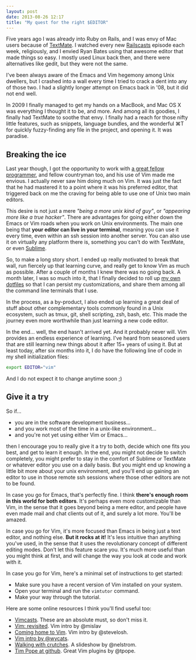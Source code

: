```yaml
---
layout: post
date: 2013-08-26 12:17
title: "My quest for the right $EDITOR"
---
```


Five years ago I was already into Ruby on Rails, and I was envy of Mac users
because of [TextMate][].  I watched every new [Railscasts][] episode each week,
religiously, and I envied Ryan Bates using that awesome editor that made things
so easy.  I mostly used Linux back then, and there were alternatives like
gedit, but they were not the same.

[TextMate]: http://www.macromates.com/
[Railscasts]: http://railscasts.com/

I've been always aware of the Emacs and Vim hegemony among Unix dwellers, but I
crashed into a wall every time I tried to crack a dent into any of those two.
I had a slightly longer attempt on Emacs back in '08, but it did not end well.

In 2009 I finally managed to get my hands on a MacBook, and Mac OS X was
everything I thought it to be, and more.  And among all its goodies, I finally
had TextMate to soothe that envy.  I finally had a reach for those nifty little
features, such as snippets, language bundles, and the wonderful ⌘T for quickly
fuzzy-finding any file in the project, and opening it.  It was paradise.

## Breaking the ice

Last year though, I got the opportunity to work with [a great fellow
programmer][], and fellow countryman too, and his use of Vim made me envious.
I actually never saw him doing much on Vim.  It was just the fact that he had
mastered it to a point where it was his preferred editor, that triggered back
on me the craving for being able to use one of Unix two main editors.

This desire is not just a mere _"being a more unix kind of guy"_, or
_"appearing more like a true hacker"_.  There are advantages for going either
down the Emacs or Vim roads when you work on Unix environments.  The main one
being that **your editor can live in your terminal**, meaning you can use it
every time, even within an ssh session into another server.  You can also use
it on virtually any platform there is, something you can't do with TextMate, or
even [Sublime][].

So, to make a long story short.  I ended up really motivated to break that
wall, run fiercely up that learning curve, and really get to know Vim as much
as possible.  After a couple of months I knew there was no going back.  A month
later, I was so much into it, that I finally decided to roll up [my own
dotfiles][] so that I can persist my customizations, and share them among all
the command line terminals that I use.

[my own dotfiles]: https://github.com/gnapse/dotfiles
[a great fellow programmer]: http://adrianperez.org
[Sublime]: http://www.sublimetext.com

In the process, as a by-product, I also ended up learning a great deal of stuff
about other complementary tools commonly found in a Unix ecosystem, such as
tmux, git, shell scripting, zsh, bash, etc.  This made the journey even more
worthwhile than just learning a new code editor.

In the end... well, the end hasn't arrived yet. And it probably never will.
Vim provides an endless experience of learning.  I've heard from seasoned users
that are still learning new things about it after 15+ years of using it.  But
at least today, after six months into it, I do have the following line of code
in my shell initialization files:

```sh
export EDITOR="vim"
```

And I do not expect it to change anytime soon ;)

## Give it a try

So if...

- you are in the software development business...
- and you work most of the time in a unix-like environment...
- and you're not yet using either Vim or Emacs...

then I encourage you to really give it a try to both, decide which one fits you
best, and get to learn it enough.  In the end, you might not decide to switch
completely, you might prefer to stay in the comfort of Sublime or TextMate or
whatever editor you use on a daily basis.  But you might end up knowing a
little bit more about your unix environment, and you'll end up gaining an
editor to use in those remote ssh sessions where those other editors are not to
be found.

In case you go for Emacs, that's perfectly fine.  I think **there's enough room
in this world for both editors**.  It's perhaps even more customizable than
Vim, in the sense that it goes beyond being a mere editor, and people have even
made mail and chat clients out of it, and surely a lot more.  You'll be amazed.

In case you go for Vim, it's more focused than Emacs in being just a text
editor, and nothing else.  **But it rocks at it!**  It's less intuitive than
anything you've used, in the sense that it uses the revolutionary concept of
different editing modes.  Don't let this feature scare you.  It's much more
useful than you might think at first, and will change the way you look at code
and work with it.

In case you go for Vim, here's a minimal set of instructions to get started:

- Make sure you have a recent version of Vim installed on your system.
- Open your terminal and run the `vimtutor` command.
- Make your way through the tutorial.

Here are some online resources I think you'll find useful too:

- [Vimcasts](http://vimcasts.org).  These are an absolute must, so don't miss it.
- [Vim: revisited](http://mislav.uniqpath.com/2011/12/vim-revisited/). Vim intro by @mislav
- [Coming home to Vim](http://stevelosh.com/blog/2010/09/coming-home-to-vim/). Vim intro by @stevelosh.
- [Vim intro by @wycats](http://yehudakatz.com/2010/07/29/everyone-who-tried-to-convince-me-to-use-vim-was-wrong/).
- [Walking with crutches](http://walking-without-crutches.heroku.com/). A slideshow by @nelstrom.
- [Tim Pope at github](https://github.com/tpope). Great Vim plugins by @tpope.
